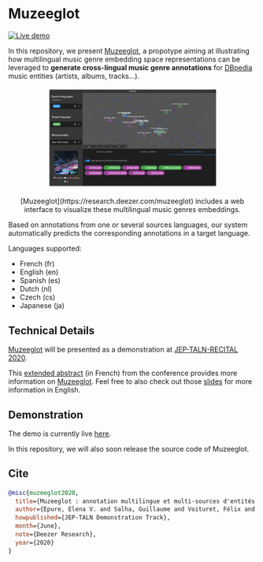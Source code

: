 # Muzeeglot

[![Live demo](https://img.shields.io/badge/Live-demo-blue)](https://research.deezer.com/muzeeglot)

In this repository, we present [Muzeeglot](https://research.deezer.com/muzeeglot), a propotype aiming at illustrating how
multilingual music genre embedding space representations can be leveraged to
**generate cross-lingual music genre annotations** for
[DBpedia](https://wiki.dbpedia.org/) music entities (artists, albums, tracks...).

<div align="center">
    <img
        src="https://github.com/deezer/muzeeglot/blob/master/screenshot.png?raw=true"
        width="70%">
    <p>
        [Muzeeglot](https://research.deezer.com/muzeeglot) includes a web interface to visualize these
        multilingual music genres embeddings.
    </p>
</div>

Based on annotations from one or several sources languages, our system automatically
predicts the corresponding annotations in a target language.

Languages supported:

- French (fr)
- English (en)
- Spanish (es)
- Dutch (nl)
- Czech (cs)
- Japanese (ja)

## Technical Details

[Muzeeglot](https://research.deezer.com/muzeeglot) will be presented as a demonstration at [JEP-TALN-RECITAL 2020](https://jep-taln2020.loria.fr).

This [extended abstract](https://jep-taln2020.loria.fr/wp-content/uploads/JEP-TALN-RECITAL-2020_paper_156.pdf) (in French) from the conference provides more information on [Muzeeglot](https://research.deezer.com/muzeeglot). Feel free to also check out those [slides](https://github.com/deezer/muzeeglot/blob/master/presentation.pdf) for more information in English.

## Demonstration

The demo is currently live [here](https://research.deezer.com/muzeeglot).

In this repository, we will also soon release the source code of Muzeeglot.


## Cite

```BibTeX
@misc{muzeeglot2020,
  title={Muzeeglot : annotation multilingue et multi-sources d'entités musicales à partir de représentations de genres musicaux},
  author={Epure, Elena V. and Salha, Guillaume and Voituret, Félix and Baranes, Marion and Hennequin, Romain},
  howpublished={JEP-TALN Demonstration Track},
  month={June},
  note={Deezer Research},
  year={2020}
}
```
